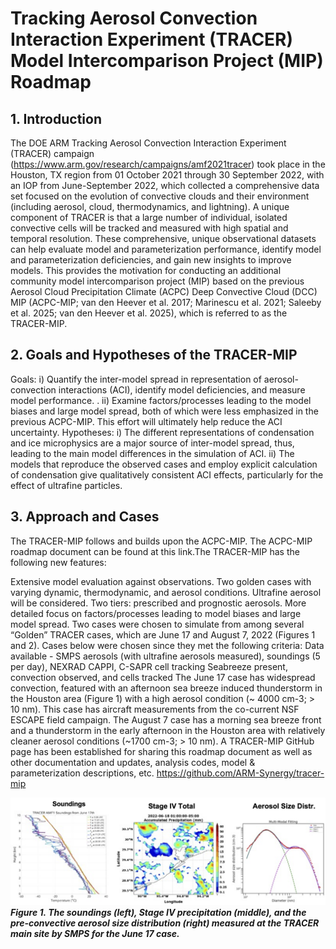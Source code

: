 # Tracking Aerosol Convection Interaction Experiment (TRACER) Model Intercomparison Project (MIP) Roadmap
## 1. Introduction
The DOE ARM Tracking Aerosol Convection Interaction Experiment (TRACER) campaign (https://www.arm.gov/research/campaigns/amf2021tracer) took place in the Houston, TX region from 01 October 2021 through 30 September 2022, with an IOP from June-September 2022, which collected a comprehensive data set focused on the evolution of convective clouds and their environment (including aerosol, cloud, thermodynamics, and lightning). A unique component of TRACER is that a large number of individual, isolated convective cells will be tracked and measured with high spatial and temporal resolution. These comprehensive, unique observational datasets can help evaluate model and parameterization performance, identify model and parameterization deficiencies, and gain new insights to improve models. This provides the motivation for conducting an additional community model intercomparison project (MIP) based on the previous Aerosol Cloud Precipitation Climate (ACPC) Deep Convective Cloud (DCC) MIP (ACPC-MIP; van den Heever et al. 2017; Marinescu et al. 2021; Saleeby et al. 2025; van den Heever et al. 2025), which is referred to as the TRACER-MIP.

## 2. Goals and Hypotheses of the TRACER-MIP
Goals:
i) Quantify the inter-model spread in representation of aerosol-convection interactions (ACI), identify model deficiencies, and measure model performance. .
ii) Examine factors/processes leading to the model biases and large model spread, both of which were less emphasized in the previous ACPC-MIP. This effort will ultimately help reduce the ACI uncertainty. 
Hypotheses:
i) The different representations of condensation and ice microphysics are a major source of  inter-model spread, thus, leading to the main model differences in the simulation of ACI.
ii) The models that reproduce the observed cases and employ explicit calculation of condensation give qualitatively consistent ACI effects, particularly for the effect of ultrafine particles.

## 3. Approach and Cases

The TRACER-MIP follows and builds upon the ACPC-MIP. The ACPC-MIP roadmap document can be found at this link.The TRACER-MIP has the following new features:

Extensive model evaluation against observations. 
Two golden cases with varying dynamic, thermodynamic, and aerosol conditions. Ultrafine aerosol will be considered. Two tiers: prescribed and prognostic aerosols.
More detailed focus on factors/processes leading to model biases and large model spread.
Two cases were chosen to simulate from among several “Golden” TRACER cases, which are June 17 and August 7, 2022 (Figures 1 and 2). Cases below were chosen since they met the following criteria:
Data available - SMPS aerosols (with ultrafine aerosols measured), soundings (5 per day), NEXRAD CAPPI, C-SAPR cell tracking
Seabreeze present, convection observed, and cells tracked
The June 17 case has widespread convection, featured with an afternoon sea breeze induced thunderstorm in the Houston area (Figure 1) with a high aerosol condition (~ 4000 cm-3; > 10 nm). This case has aircraft measurements from the co-current NSF ESCAPE field campaign. The August 7 case has a morning sea breeze front and a thunderstorm in the early afternoon in the Houston area with relatively cleaner aerosol conditions (~1700 cm-3; > 10 nm). 
A TRACER-MIP GitHub page has been established for sharing this roadmap document as well as other documentation and updates, analysis codes, model & parameterization descriptions, etc.
https://github.com/ARM-Synergy/tracer-mip

![TRACER MIP Figure 1](figures/Mip_Fig1.png)
***Figure 1. The soundings (left), Stage IV precipitation (middle), and the pre-convective aerosol size distribution (right) measured at the TRACER main site by SMPS for the June 17 case.***

